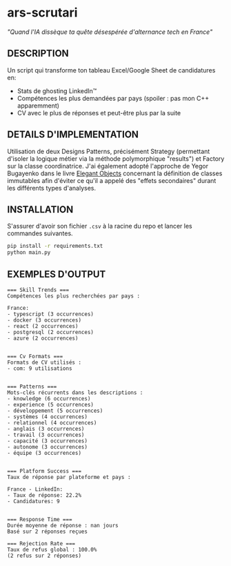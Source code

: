 # ars-scrutari
*"Quand l'IA dissèque ta quête désespérée d'alternance tech en France"*

## DESCRIPTION 
Un script qui transforme ton tableau Excel/Google Sheet de candidatures en:  
- Stats de ghosting LinkedIn™  
- Compétences les plus demandées par pays (spoiler : pas mon C++ apparemment)  
- CV avec le plus de réponses et peut-être plus par la suite

## DETAILS D'IMPLEMENTATION
Utilisation de deux Designs Patterns, précisément Strategy (permettant d'isoler la logique métier via la méthode polymorphique "results") et Factory sur la classe coordinatrice. J'ai également adopté l'approche de Yegor Bugayenko dans le livre [Elegant Objects](https://github.com/agrism/books/blob/master/Elegant%20Objects%20by%20Yegor%20Bugayenko%20(z-lib.org).pdf) concernant la définition de classes immutables afin d'éviter ce qu'il a appelé des "effets secondaires" durant les différents types d'analyses.

## INSTALLATION 
S'assurer d'avoir son fichier `.csv` à la racine du repo et lancer les commandes suivantes.

```bash
pip install -r requirements.txt  
python main.py
```

## EXEMPLES D'OUTPUT
```
=== Skill Trends ===
Compétences les plus recherchées par pays :

France:
- typescript (3 occurrences)
- docker (3 occurrences)
- react (2 occurrences)
- postgresql (2 occurrences)
- azure (2 occurrences)


=== Cv Formats ===
Formats de CV utilisés :
- com: 9 utilisations


=== Patterns ===
Mots-clés récurrents dans les descriptions :
- knowledge (6 occurrences)
- experience (5 occurrences)
- développement (5 occurrences)
- systèmes (4 occurrences)
- relationnel (4 occurrences)
- anglais (3 occurrences)
- travail (3 occurrences)
- capacité (3 occurrences)
- autonome (3 occurrences)
- équipe (3 occurrences)


=== Platform Success ===
Taux de réponse par plateforme et pays :

France - LinkedIn:
- Taux de réponse: 22.2%
- Candidatures: 9


=== Response Time ===
Durée moyenne de réponse : nan jours
Basé sur 2 réponses reçues

=== Rejection Rate ===
Taux de refus global : 100.0%
(2 refus sur 2 réponses)
```